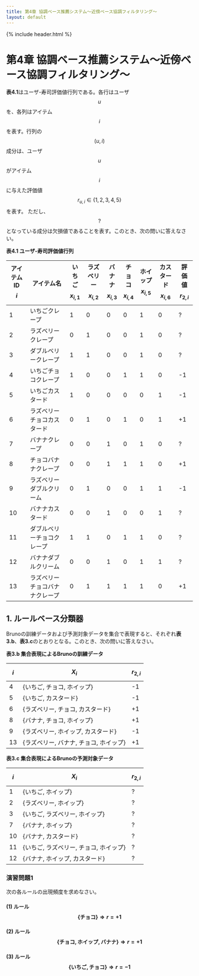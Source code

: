 ```yaml
---
title: 第4章 協調ベース推薦システム～近傍ベース協調フィルタリング～
layout: default
---
```


{% include header.html %}

# 第4章 協調ベース推薦システム～近傍ベース協調フィルタリング～

**表4.1**はユーザ-寿司評価値行列である。各行はユーザ$$u$$を、各列はアイテム$$i$$を表す。行列の$$(u, i)$$成分は、ユーザ$$u$$がアイテム$$i$$に与えた評価値$$r_{u,i} \in \{1, 2, 3, 4, 5\}$$を表す。
ただし、$$?$$となっている成分は欠損値であることを表す。このとき、次の問いに答えなさい。

**表4.1 ユーザ-寿司評価値行列**

| アイテムID $$i$$ | アイテム名 | いちご$$x_{i,1}$$ | ラズベリー$$x_{i,2}$$ | バナナ$$x_{i,3}$$ | チョコ$$x_{i,4}$$ | ホイップ$$x_{i,5}$$ | カスタード$$x_{i,6}$$ | 評価値$$r_{2,i}$$ |
| ---------- | ---------- | ------ | ---------- | ------ | ------ | -------- | ---------- | ------ |
| 1 | いちごクレープ | 1 | 0 | 0 | 0 | 1 | 0 | ? |
| 2 | ラズベリークレープ | 0 | 1 | 0 | 0 | 1 | 0 | ? |
| 3 | ダブルベリークレープ | 1 | 1 | 0 | 0 | 1 | 0 | ? |
| 4 | いちごチョコクレープ | 1 | 0 | 0 | 1 | 1 | 0 | -1 |
| 5 | いちごカスタード | 1 | 0 | 0 | 0 | 0 | 1 | -1 |
| 6 | ラズベリーチョコカスタード | 0 | 1 | 0 | 1 | 0 | 1 | +1 |
| 7 | バナナクレープ | 0 | 0 | 1 | 0 | 1 | 0 | ? |
| 8 | チョコバナナクレープ | 0 | 0 | 1 | 1 | 1 | 0 | +1 |
| 9 | ラズベリーダブルクリーム | 0 | 1 | 0 | 0 | 1 | 1 | -1 |
| 10 | バナナカスタード | 0 | 0 | 1 | 0 | 0 | 1 | ? |
| 11 | ダブルベリーチョコクレープ | 1 | 1 | 0 | 1 | 1 | 0 | ? |
| 12 | バナナダブルクリーム | 0 | 0 | 1 | 0 | 1 | 1 | ? |
| 13 | ラズベリーチョコバナナクレープ | 0 | 1 | 1 | 1 | 1 | 0 | +1 |

## 1. ルールベース分類器

Brunoの訓練データおよび予測対象データを集合で表現すると、それぞれ**表3.b**、**表3.c**のとおりとなる。このとき、次の問いに答えなさい。

**表3.b 集合表現によるBrunoの訓練データ**

| $$i$$ | $$X_{i}$$ | $$r_{2,i}$$ |
| ----- | --------- | ----------- |
| 4 | {いちご, チョコ, ホイップ} | -1 |
| 5 | {いちご, カスタード} | -1 |
| 6 | {ラズベリー, チョコ, カスタード} | +1 |
| 8 | {バナナ, チョコ, ホイップ} | +1 |
| 9 | {ラズベリー, ホイップ, カスタード} | -1 |
| 13 | {ラズベリー, バナナ, チョコ, ホイップ} | +1 |

**表3.c 集合表現によるBrunoの予測対象データ**

| $$i$$ | $$X_{i}$$ | $$r_{2,i}$$ |
| ----- | --------- | ----------- |
| 1 | {いちご, ホイップ} | ? |
| 2 | {ラズベリー, ホイップ} | ? |
| 3 | {いちご, ラズベリー, ホイップ} | ? |
| 7 | {バナナ, ホイップ} | ? |
| 10 | {バナナ, カスタード} | ? |
| 11 | {いちご, ラズベリー, チョコ, ホイップ} | ? |
| 12 | {バナナ, ホイップ, カスタード} | ? |


### 演習問題1
次の各ルールの出現頻度を求めなさい。

#### (1) ルール$$\{\text{チョコ}\} \Rightarrow r = +1$$

#### (2) ルール$$\{\text{チョコ}, \text{ホイップ}, \text{バナナ}\} \Rightarrow r = +1$$

#### (3) ルール$$\{\text{いちご}, \text{チョコ}\} \Rightarrow r = -1$$


